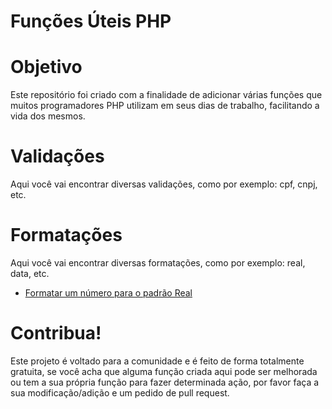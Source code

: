 # Funções Úteis PHP

# Objetivo
Este repositório foi criado com a finalidade de adicionar várias funções que muitos programadores PHP utilizam em seus dias de trabalho, facilitando a vida dos mesmos. 

# Validações
Aqui você vai encontrar diversas validações, como por exemplo: cpf, cnpj, etc. 

# Formatações
Aqui você vai encontrar diversas formatações, como por exemplo: real, data, etc. 

* [Formatar um número para o padrão Real](https://github.com/MatheusRibak/FuncoesUteisPHP/blob/master/formatacao/formataNumeroEmReal.md)

# Contribua!
Este projeto é voltado para a comunidade e é feito de forma totalmente gratuita, se você acha que alguma função criada aqui pode ser melhorada ou tem a sua própria função para fazer determinada ação, por favor faça a sua modificação/adição e um pedido de pull request. 
